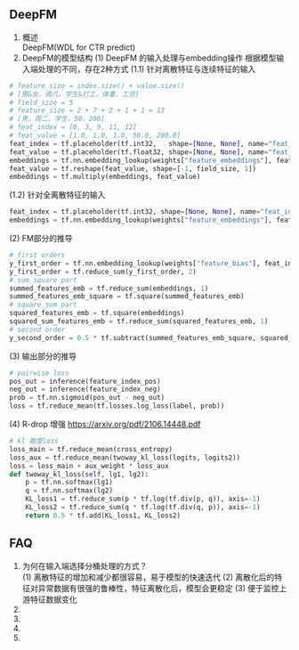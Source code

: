 DeepFM
----
01. 概述  
DeepFM(WDL for CTR predict)  
02. DeepFM的模型结构
(1) DeepFM 的输入处理与embedding操作
根据模型输入端处理的不同，存在2种方式
(1.1) 针对离散特征与连续特征的输入
```python
# feature_size = index.size() + value.size()
# [男&女，周几，学生&打工，体重，工资]
# field_size = 5
# feature_size = 2 + 7 + 2 + 1 + 1 = 13
# [男，周二，学生，50，200]
# feat_index = [0, 3, 9, 11, 12]
# feat_value = [1.0, 1.0, 1.0, 50.0, 200.0]
feat_index = tf.placeholder(tf.int32,   shape=[None, None], name="feat_index")
feat_value = tf.placeholder(tf.float32, shape=[None, None], name="feat_value")
embeddings = tf.nn.embedding_lookup(weights["feature_embeddings"], feat_index)
feat_value = tf.reshape(feat_value, shape=[-1, field_size, 1])
embeddings = tf.multiply(embeddings, feat_value)
```
(1.2) 针对全离散特征的输入
```python
feat_index = tf.placeholder(tf.int32, shape=[None, None], name="feat_index")
embeddings = tf.nn.embedding_lookup(weights["feature_embeddings"], feat_index)
```
(2) FM部分的推导
```python
# first orders
y_first_order = tf.nn.embedding_lookup(weights["feature_bias"], feat_index)
y_first_order = tf.reduce_sum(y_first_order, 2)
# sum_square part
summed_features_emb = tf.reduce_sum(embeddings, 1)
summed_features_emb_square = tf.square(summed_features_emb)
# square_sum part
squared_features_emb = tf.square(embeddings)
squared_sum_features_emb = tf.reduce_sum(squared_features_emb, 1)
# second order
y_second_order = 0.5 * tf.subtract(summed_features_emb_square, squared_sum_features_emb)
```
(3) 输出部分的推导
```python
# pairwise loss
pos_out = inference(feature_index_pos)
neg_out = inference(feature_index_neg)
prob = tf.nn.sigmoid(pos_out - neg_out)
loss = tf.reduce_mean(tf.losses.log_loss(label, prob))
```
(4) R-drop 增强
https://arxiv.org/pdf/2106.14448.pdf
```python
# kl 散度loss
loss_main = tf.reduce_mean(cross_entropy)
loss_aux = tf.reduce_mean(twoway_kl_loss(logits, logits2))
loss = loss_main + aux_weight * loss_aux
def twoway_kl_loss(self, lg1, lg2):
    p = tf.nn.softmax(lg1)
    q = tf.nn.softmax(lg2)
    KL_loss1 = tf.reduce_sum(p * tf.log(tf.div(p, q)), axis=-1)
    KL_loss2 = tf.reduce_sum(q * tf.log(tf.div(q, p)), axis=-1)
    return 0.5 * tf.add(KL_loss1, KL_loss2)
```

FAQ
---
1. 为何在输入端选择分桶处理的方式？  
(1) 离散特征的增加和减少都很容易，易于模型的快速迭代
(2) 离散化后的特征对异常数据有很强的鲁棒性，特征离散化后，模型会更稳定
(3) 便于监控上游特征数据变化
2. 
3.
4.
5.